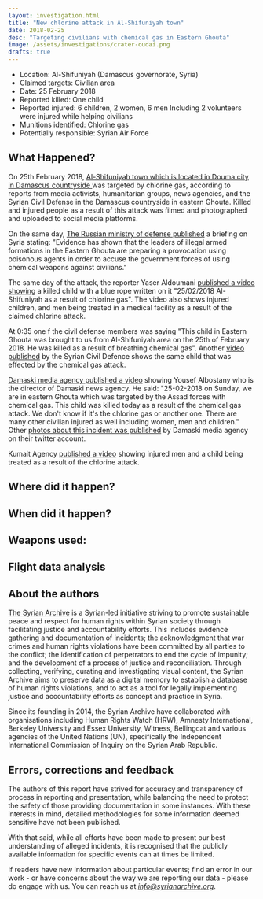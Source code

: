 ```yaml
---
layout: investigation.html
title: "New chlorine attack in Al-Shifuniyah town"
date: 2018-02-25
desc: "Targeting civilians with chemical gas in Eastern Ghouta"
image: /assets/investigations/crater-oudai.png
drafts: true
---
```


- Location: Al-Shifuniyah (Damascus governorate, Syria)
- Claimed targets: Civilian area
- Date: 25 February 2018
- Reported killed: One child
- Reported injured: 6 children, 2 women, 6 men Including 2 volunteers were injured while helping civilians 
- Munitions identified: Chlorine gas
- Potentially responsible: Syrian Air Force

## What Happened?

On 25th February 2018, [Al-Shifuniyah town which is located in Douma city in Damascus countryside ](http://wikimapia.org/#lang=de&lat=33.558124&lon=36.440020&z=17&m=b&show=/1565461/Al-Shifuniyah&search=%D8%AF%D9%88%D9%85%D8%A7) was targeted by chlorine gas, according to reports from media activists, humanitarian groups, news agencies, and the Syrian Civil Defense in the Damascus countryside in eastern Ghouta. Killed and injured people as a result of this attack was filmed and photographed and uploaded to social media platforms.

On the same day, [The Russian ministry of defense published](http://eng.mil.ru/en/news_page/country/more.htm?id=12164301@egNews) a briefing on Syria stating: "Evidence has shown that the leaders of illegal armed formations in the Eastern Ghouta are preparing a provocation using poisonous agents in order to accuse the government forces of using chemical weapons against civilians."

The same day of the attack, the reporter Yaser Aldoumani [published a video showing](https://www.youtube.com/watch?v=7vzolYe75_g) a killed child with a blue rope written on it "25/02/2018 Al-Shifuniyah as a result of chlorine gas". The video also shows injured children, and men being treated in a medical facility as a result of the claimed chlorine attack.

At 0:35 one f the civil defense members was saying "This child in Eastern Ghouta was brought to us from Al-Shifuniyah area on the 25th of February 2018. He was killed as a result of breathing chemical gas".
Another [video published](https://www.youtube.com/watch?v=r9x0xi-02wA) by the Syrian Civil Defence shows the same child that was effected by the chemical gas attack.

 [Damaski media agency published a video](https://www.youtube.com/watch?v=r9x0xi-02wA) showing Yousef Albostany who is the director of Damaski news agency. He said: "25-02-2018 on Sunday, we are in eastern Ghouta which was targeted by the Assad forces with chemical gas. This child was killed today as a result of the chemical gas attack. We don't know if it's the chlorine gas or another one. There are many other civilian injured as well including women, men and children."
 Other [photos about this incident was published](https://twitter.com/Damaskiagency/status/967838959509409792) by Damaski media agency on their twitter account.

Kumait Agency [published a video](https://www.youtube.com/watch?v=eAHtGJmUMVY) showing injured men and a child being treated as a result of the chlorine attack.

## Where did it happen?


## When did it happen?


## Weapons used:


## Flight data analysis


## About the authors
[The Syrian Archive](https://syrianarchive.org/en/about) is a Syrian-led initiative striving to promote sustainable peace and respect for human rights within Syrian society through facilitating justice and accountability efforts. This includes evidence gathering and documentation of incidents; the acknowledgment that war crimes and human rights violations have been committed by all parties to the conflict; the identification of perpetrators to end the cycle of impunity; and the development of a process of justice and reconciliation. Through collecting, verifying, curating and investigating visual content, the Syrian Archive aims to preserve data as a digital memory to establish a database of human rights violations, and to act as a tool for legally implementing justice and accountability efforts as concept and practice in Syria.

Since its founding in 2014, the Syrian Archive have collaborated with organisations including Human Rights Watch (HRW), Amnesty International, Berkeley University and Essex University, Witness, Bellingcat and various agencies of the United Nations (UN), specifically the Independent International Commission of Inquiry on the Syrian Arab Republic.

## Errors, corrections and feedback
The authors of this report have strived for accuracy and transparency of process in reporting and presentation, while balancing the need to protect the safety of those providing documentation in some instances. With these interests in mind, detailed methodologies for some information deemed sensitive have not been published.

With that said, while all efforts have been made to present our best understanding of alleged incidents, it is recognised that the publicly available information for specific events can at times be limited.

If readers have new information about particular events; find an error in our work - or have concerns about the way we are reporting our data - please do engage with us. You can reach us at *info@syrianarchive.org*.

